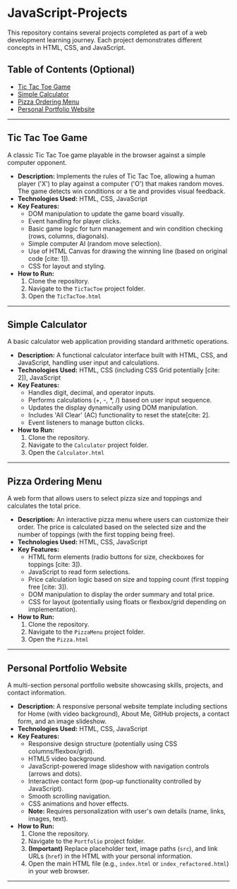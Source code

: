 # JavaScript-Projects

This repository contains several projects completed as part of a web development learning journey. Each project demonstrates different concepts in HTML, CSS, and JavaScript.

## Table of Contents (Optional)

* [Tic Tac Toe Game](#tic-tac-toe-game)
* [Simple Calculator](#simple-calculator)
* [Pizza Ordering Menu](#pizza-ordering-menu)
* [Personal Portfolio Website](#personal-portfolio-website)

---

## Tic Tac Toe Game

A classic Tic Tac Toe game playable in the browser against a simple computer opponent.

* **Description:** Implements the rules of Tic Tac Toe, allowing a human player ('X') to play against a computer ('O') that makes random moves. The game detects win conditions or a tie and provides visual feedback.
* **Technologies Used:** HTML, CSS, JavaScript
* **Key Features:**
    * DOM manipulation to update the game board visually.
    * Event handling for player clicks.
    * Basic game logic for turn management and win condition checking (rows, columns, diagonals).
    * Simple computer AI (random move selection).
    * Use of HTML Canvas for drawing the winning line (based on original code [cite: 1]).
    * CSS for layout and styling.
* **How to Run:**
    1.  Clone the repository.
    2.  Navigate to the `TicTacToe` project folder.
    3.  Open the `TicTacToe.html`
---

## Simple Calculator

A basic calculator web application providing standard arithmetic operations.

* **Description:** A functional calculator interface built with HTML, CSS, and JavaScript, handling user input and calculations.
* **Technologies Used:** HTML, CSS (including CSS Grid potentially [cite: 2]), JavaScript
* **Key Features:**
    * Handles digit, decimal, and operator inputs.
    * Performs calculations (+, -, *, /) based on user input sequence.
    * Updates the display dynamically using DOM manipulation.
    * Includes 'All Clear' (AC) functionality to reset the state[cite: 2].
    * Event listeners to manage button clicks.
* **How to Run:**
    1.  Clone the repository.
    2.  Navigate to the `Calculator` project folder.
    3.  Open the `Calculator.html` 

---

## Pizza Ordering Menu

A web form that allows users to select pizza size and toppings and calculates the total price.

* **Description:** An interactive pizza menu where users can customize their order. The price is calculated based on the selected size and the number of toppings (with the first topping being free).
* **Technologies Used:** HTML, CSS, JavaScript
* **Key Features:**
    * HTML form elements (radio buttons for size, checkboxes for toppings [cite: 3]).
    * JavaScript to read form selections.
    * Price calculation logic based on size and topping count (first topping free [cite: 3]).
    * DOM manipulation to display the order summary and total price.
    * CSS for layout (potentially using floats or flexbox/grid depending on implementation).
* **How to Run:**
    1.  Clone the repository.
    2.  Navigate to the `PizzaMenu` project folder.
    3.  Open the `Pizza.html`
---

## Personal Portfolio Website

A multi-section personal portfolio website showcasing skills, projects, and contact information.

* **Description:** A responsive personal website template including sections for Home (with video background), About Me, GitHub projects, a contact form, and an image slideshow.
* **Technologies Used:** HTML, CSS, JavaScript
* **Key Features:**
    * Responsive design structure (potentially using CSS columns/flexbox/grid).
    * HTML5 video background.
    * JavaScript-powered image slideshow with navigation controls (arrows and dots).
    * Interactive contact form (pop-up functionality controlled by JavaScript).
    * Smooth scrolling navigation.
    * CSS animations and hover effects.
    * **Note:** Requires personalization with user's own details (name, links, images, text).
* **How to Run:**
    1.  Clone the repository.
    2.  Navigate to the `Portfolio` project folder.
    3.  **(Important)** Replace placeholder text, image paths (`src`), and link URLs (`href`) in the HTML with your personal information.
    4.  Open the main HTML file (e.g., `index.html` or `index_refactored.html`) in your web browser.


---
